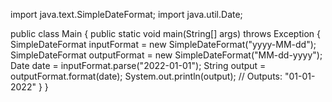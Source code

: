 import java.text.SimpleDateFormat;
import java.util.Date;

public class Main {
  public static void main(String[] args) throws Exception {
    SimpleDateFormat inputFormat = new SimpleDateFormat("yyyy-MM-dd");
    SimpleDateFormat outputFormat = new SimpleDateFormat("MM-dd-yyyy");
    Date date = inputFormat.parse("2022-01-01");
    String output = outputFormat.format(date);
    System.out.println(output);  // Outputs: "01-01-2022"
  }
}
